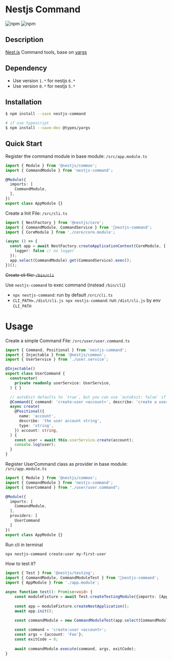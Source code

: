 # Nestjs Command

![npm](https://img.shields.io/npm/v/nestjs-command)
![npm](https://img.shields.io/npm/dw/nestjs-command)

## Description

[Nest.js](https://github.com/nestjs/nest) Command tools, base on [yargs](https://github.com/yargs/yargs)

## Dependency
- Use version `1.*` for nestjs `6.*`
- Use version `0.*` for nestjs `5.*`

## Installation

```bash
$ npm install --save nestjs-command

# if use typescript
$ npm install --save-dev @types/yargs
```

## Quick Start

Register the command module in base module: `/src/app.module.ts`

```ts
import { Module } from '@nestjs/common';
import { CommandModule } from 'nestjs-command';

@Module({
  imports: [
    CommandModule,
  ],
})
export class AppModule {}

```

Create a Init File: `/src/cli.ts`

```ts
import { NestFactory } from '@nestjs/core';
import { CommandModule, CommandService } from 'nestjs-command';
import { CoreModule } from './core/core.module';

(async () => {
  const app = await NestFactory.createApplicationContext(CoreModule, {
    logger: false // no logger
  });
  app.select(CommandModule).get(CommandService).exec();
})();

```

~~Create cli file: `/bin/cli`~~

Use `nestjs-command` to exec command (instead `/bin/cli`)

- `npx nestjs-command`: run by default `/src/cli.ts`
- `CLI_PATH=./dist/cli.js npx nestjs-command`: run `/dist/cli.js` by env `CLI_PATH`

# Usage

Create a simple Command File: `/src/user/user.command.ts`

```typescript
import { Command, Positional } from 'nestjs-command';
import { Injectable } from '@nestjs/common';
import { UserService } from './user.service';

@Injectable()
export class UserCommand {
  constructor(
    private readonly userService: UserService,
  ) { }

  // autoExit defaults to `true`, but you can use `autoExit: false` if you need more control
  @Command({ command: 'create:user <account>', describe: 'create a user', autoExit: true })
  async create(
    @Positional({
      name: 'account',
      describe: 'the user account string',
      type: 'string',
    }) account: string,
  ) {
    const user = await this.userService.create(account);
    console.log(user);
  }
}

```

Register UserCommand class as provider in base module: `/src/app.module.ts`

```typescript
import { Module } from '@nestjs/common';
import { CommandModule } from 'nestjs-command';
import { UserCommand } from "./user/user.command";

@Module({
  imports: [
    CommandModule,
  ],
  providers: [
    UserCommand
  ]
})
export class AppModule {}

```


Run cli in terminal

```bash
npx nestjs-command create:user my-first-user
```


How to test it?

```typescript
import { Test } from '@nestjs/testing';
import { CommandModule, CommandModuleTest } from 'nestjs-command';
import { AppModule } from './app.module';

async function test(): Promise<void> {
    const moduleFixture = await Test.createTestingModule({imports: [AppModule]}).compile();
    
    const app = moduleFixture.createNestApplication();
    await app.init();
    
    const commandModule = new CommandModuleTest(app.select(CommandModule));

    const command = 'create:user <account>';
    const args = {account: 'Foo'};
    const exitCode = 0; 
  
    await commandModule.execute(command, args, exitCode);
}
```
